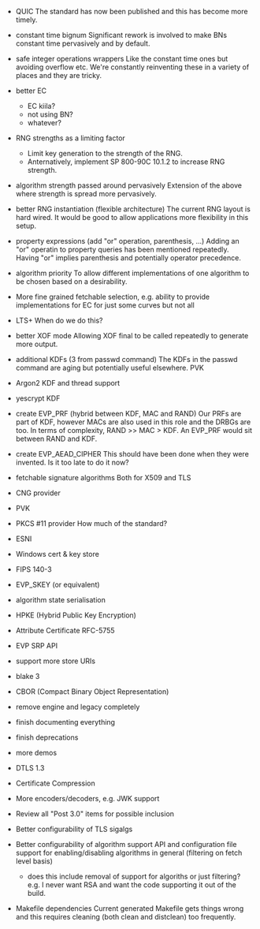 - QUIC
  The standard has now been published and this has become more timely.

- constant time bignum
  Significant rework is involved to make BNs constant time pervasively and
  by default.

- safe integer operations wrappers
  Like the constant time ones but avoiding overflow etc.
  We're constantly reinventing these in a variety of places and they are tricky.

- better EC
  - EC kiila?
  - not using BN?
  - whatever?

- RNG strengths as a limiting factor
  - Limit key generation to the strength of the RNG.
  - Anternatively, implement SP 800-90C 10.1.2 to increase RNG strength.

- algorithm strength passed around pervasively
  Extension of the above where strength is spread more pervasively.

- better RNG instantiation (flexible architecture)
  The current RNG layout is hard wired.  It would be good to allow applications
  more flexibility in this setup.

- property expressions (add "or" operation, parenthesis, ...)
  Adding an "or" operatin to property queries has been mentioned repeatedly.
  Having "or" implies parenthesis and potentially operator precedence.

- algorithm priority
  To allow different implementations of one algorithm to be chosen based on
  a desirability.

- More fine grained fetchable selection, e.g. ability to provide implementations
  for EC for just some curves but not all

- LTS+
  When do we do this?

- better XOF mode
  Allowing XOF final to be called repeatedly to generate more output.

- additional KDFs (3 from passwd command)
  The KDFs in the passwd command are aging but potentially useful elsewhere.
  PVK

- Argon2 KDF and thread support

- yescrypt KDF

- create EVP_PRF (hybrid between KDF, MAC and RAND)
  Our PRFs are part of KDF, however MACs are also used in this role and the
  DRBGs are too.  In terms of complexity, RAND >> MAC > KDF.  An EVP_PRF would
  sit between RAND and KDF.

- create EVP_AEAD_CIPHER
  This should have been done when they were invented.  Is it too late to do
  it now?

- fetchable signature algorithms
  Both for X509 and TLS

- CNG provider

- PVK

- PKCS #11 provider
  How much of the standard?

- ESNI

- Windows cert & key store

- FIPS 140-3

- EVP_SKEY (or equivalent)

- algorithm state serialisation

- HPKE (Hybrid Public Key Encryption)

- Attribute Certificate RFC-5755

- EVP SRP API

- support more store URIs

- blake 3

- CBOR (Compact Binary Object Representation)

- remove engine and legacy completely

- finish documenting everything

- finish deprecations

- more demos

- DTLS 1.3

- Certificate Compression

- More encoders/decoders, e.g. JWK support

- Review all "Post 3.0" items for possible inclusion

- Better configurability of TLS sigalgs

- Better configurability of algorithm support
  API and configuration file support for enabling/disabling algorithms
  in general (filtering on fetch level basis)
  - does this include removal of support for algoriths or just filtering?
    e.g. I never want RSA and want the code supporting it out of the build.

- Makefile dependencies
  Current generated Makefile gets things wrong and this requires cleaning
  (both clean and distclean) too frequently.
